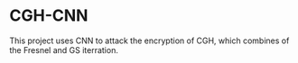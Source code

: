 # CGH-CNN
This project uses CNN to attack the encryption of CGH, which combines of the Fresnel and GS iterration.

